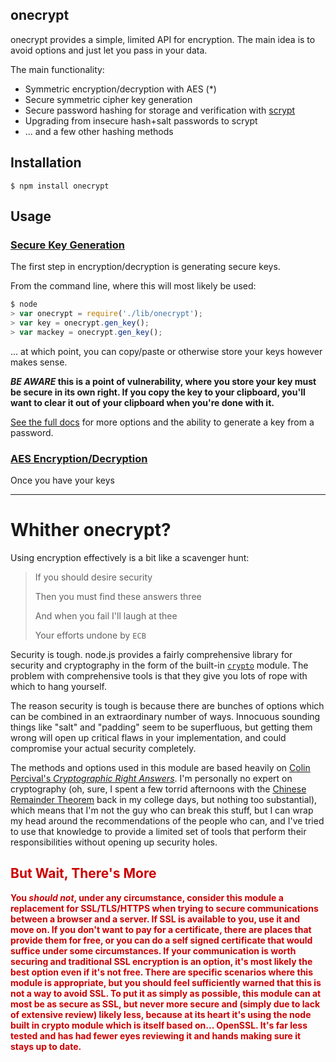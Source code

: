 ## onecrypt

onecrypt provides a simple, limited API for encryption.  The main idea is to avoid options and just let you pass in your data.

The main functionality:
* Symmetric encryption/decryption with AES (*)
* Secure symmetric cipher key generation
* Secure password hashing for storage and verification with [scrypt](http://en.wikipedia.org/wiki/Scrypt)
* Upgrading from insecure hash+salt passwords to scrypt
* ... and a few other hashing methods

## Installation

    $ npm install onecrypt

## Usage
### [Secure Key Generation](https://github.com/jmshinn/onecrypt/wiki/Secure-Key-Generation)
The first step in encryption/decryption is generating secure keys.

From the command line, where this will most likely be used:
```js
$ node
> var onecrypt = require('./lib/onecrypt');
> var key = onecrypt.gen_key();
> var mackey = onecrypt.gen_key();
```
... at which point, you can copy/paste or otherwise store your keys however makes sense.

**_BE AWARE_ this is a point of vulnerability, where you store your key must be secure in its own right.  If you copy the key to your clipboard, you'll want to clear it out of your clipboard when you're done with it.**

[See the full docs](https://github.com/jmshinn/onecrypt/wiki/Secure-Key-Generation) for more options and the ability to generate a key from a password.

### [AES Encryption/Decryption](https://github.com/jmshinn/onecrypt/wiki/AES-Encryption-Decryption)
Once you have your keys

***

Whither onecrypt?
=================
Using encryption effectively is a bit like a scavenger hunt:

> If you should desire security
>
> Then you must find these answers three
>
> And when you fail I'll laugh at thee
>
> Your efforts undone by `ECB`

Security is tough.  node.js provides a fairly comprehensive library for security and cryptography in the form of the built-in [`crypto`](http://nodejs.org/api/crypto.html) module.  The problem with comprehensive tools is that they give you lots of rope with which to hang yourself.

The reason security is tough is because there are bunches of options which can be combined in an extraordinary number of ways.  Innocuous sounding things like "salt" and "padding" seem to be superfluous, but getting them wrong will open up critical flaws in your implementation, and could compromise your actual security completely.

The methods and options used in this module are based heavily on [Colin Percival's *Cryptographic Right Answers*](http://www.daemonology.net/blog/2009-06-11-cryptographic-right-answers.html).  I'm personally no expert on cryptography (oh, sure, I spent a few torrid afternoons with the [Chinese Remainder Theorem](http://en.wikipedia.org/wiki/Chinese_remainder_theorem) back in my college days, but nothing too substantial), which means that I'm not the guy who can break this stuff, but I can wrap my head around the recommendations of the people who can, and I've tried to use that knowledge to provide a limited set of tools that perform their responsibilities without opening up security holes.

## <span style="color:#c00;">But Wait, There's More</span>
<strong style="color:#c00;">You *should not*, under any circumstance, consider this module a replacement for SSL/TLS/HTTPS when trying to secure communications between a browser and a server.  If SSL is available to you, use it and move on.  If you don't want to pay for a certificate, there are places that provide them for free, or you can do a self signed certificate that would suffice under some circumstances.  If your communication is worth securing and traditional SSL encryption is an option, it's most likely the best option even if it's not free.  There are specific scenarios where this module is appropriate, but you should feel sufficiently warned that this is not a way to avoid SSL.  To put it as simply as possible, this module can at most be as secure as SSL, but never more secure and (simply due to lack of extensive review) likely less, because at its heart it's using the node built in crypto module which is itself based on... OpenSSL.  It's far less tested and has had fewer eyes reviewing it and hands making sure it stays up to date.</strong>
